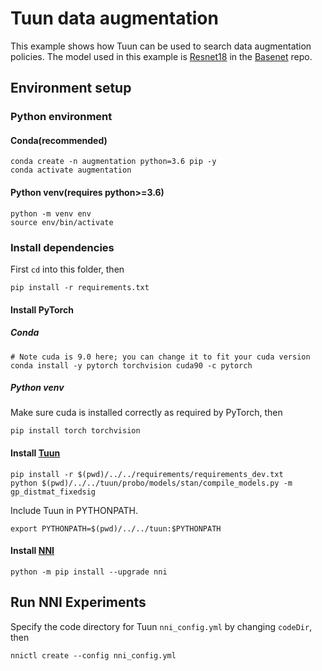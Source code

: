 # Tuun data augmentation
This example shows how Tuun can be used to search data augmentation policies. The model used in this example is [Resnet18](https://github.com/bkj/basenet/blob/819db22359e77ae6b4d0424d1379b84999fa20ac/examples/cifar/cifar10.py#L125) in the [Basenet](https://github.com/bkj/basenet) repo.
## Environment setup
### Python environment
#### Conda(recommended)
```shell
conda create -n augmentation python=3.6 pip -y
conda activate augmentation
```
#### Python venv(requires python>=3.6)
```shell
python -m venv env
source env/bin/activate
```
### Install dependencies
First `cd` into this folder, then
```shell
pip install -r requirements.txt
```
#### Install PyTorch
##### Conda
```shell
# Note cuda is 9.0 here; you can change it to fit your cuda version
conda install -y pytorch torchvision cuda90 -c pytorch
```
##### Python venv
Make sure cuda is installed correctly as required by PyTorch, then
```shell
pip install torch torchvision
```

#### Install [Tuun](https://github.com/petuum/tuun)
```shell
pip install -r $(pwd)/../../requirements/requirements_dev.txt
python $(pwd)/../../tuun/probo/models/stan/compile_models.py -m gp_distmat_fixedsig
```
Include Tuun in PYTHONPATH.
```shell
export PYTHONPATH=$(pwd)/../../tuun:$PYTHONPATH
```

#### Install [NNI](https://github.com/microsoft/nni)
```shell
python -m pip install --upgrade nni
```

## Run NNI Experiments

Specify the code directory for Tuun `nni_config.yml` by changing `codeDir`, then
```shell
nnictl create --config nni_config.yml
```
